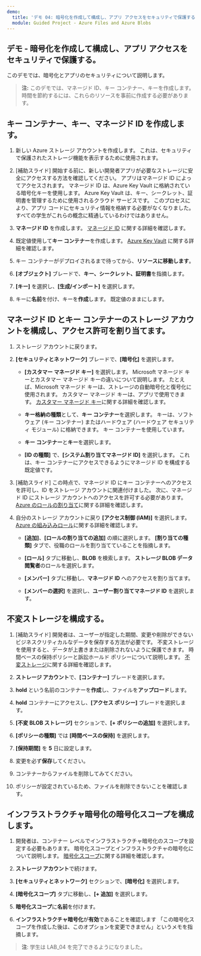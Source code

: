 ```yaml
---
demo:
  title: 'デモ 04: 暗号化を作成して構成し、アプリ アクセスをセキュリティで保護する'
  module: Guided Project - Azure Files and Azure Blobs
--- 
```


## デモ - 暗号化を作成して構成し、アプリ アクセスをセキュリティで保護する。 

このデモでは、暗号化とアプリのセキュリティについて説明します。

> **注:** このデモでは、マネージド ID、キー コンテナー、キーを作成します。 時間を節約するには、これらのリソースを事前に作成する必要があります。 

## キー コンテナー、キー、マネージド ID を作成します。

1. 新しい Azure ストレージ アカウントを作成します。 これは、セキュリティで保護されたストレージ機能を表示するために使用されます。

1. [補助スライド] 開始する前に、新しい開発者アプリが必要なストレージに安全にアクセスする方法を確認してください。 アプリはマネージド ID によってアクセスされます。 マネージド ID は、Azure Key Vault に格納されている暗号化キーを使用します。 Azure Key Vault は、キー、シークレット、証明書を管理するために使用されるクラウド サービスです。 このプロセスにより、アプリ コードにセキュリティ情報を格納する必要がなくなりました。  すべての学生がこれらの概念に精通しているわけではありません。

1. **マネージド ID** を作成します。 [マネージド ID](https://learn.microsoft.com/en-us/azure/active-directory/managed-identities-azure-resources/overview) に関する詳細を確認します。

1. 既定値使用して**キー コンテナー**を作成します。 [Azure Key Vault](https://learn.microsoft.com/azure/active-directory/managed-identities-azure-resources/overview) に関する詳細を確認します。

1. キー コンテナーがデプロイされるまで待ってから、**リソースに移動します**。

1. **[オブジェクト]** ブレードで、**キー、シークレット、証明書**を指摘します。

1. **[キー]** を選択し、**[生成/インポート]** を選択します。

1. キーに**名前**を付け、キーを**作成**します。 既定値のままにします。

## マネージド ID とキー コンテナーのストレージ アカウントを構成し、アクセス許可を割り当てます。

1. ストレージ アカウントに戻ります。

1. **[セキュリティとネットワーク]** ブレードで、**[暗号化]** を選択します。

    - **[カスタマー マネージド キー]** を選択します。 Microsoft マネージド キーとカスタマー マネージド キーの違いについて説明します。 たとえば、Microsoft マネージド キーは、ストレージの自動暗号化と復号化に使用されます。 カスタマー マネージド キーは、アプリで使用できます。 [カスタマー マネージド キー](https://learn.microsoft.com/azure/storage/common/customer-managed-keys-overview)に関する詳細を確認します。

    - **キー格納の種類**として、**キー コンテナー**を選択します。 キーは、ソフトウェア (キー コンテナー) またはハードウェア (ハードウェア セキュリティ モジュール) に格納できます。 キー コンテナーを使用しています。

    - **キー コンテナー**と**キー**を選択します。

    - **[ID の種類]** で、**[システム割り当てマネージド ID]** を選択します。 これは、キー コンテナーにアクセスできるようにマネージド ID を構成する既定値です。

1. [補助スライド] この時点で、マネージド ID にキー コンテナーへのアクセスを許可し、ID をストレージ アカウントに関連付けました。 次に、マネージド ID にストレージ アカウントへのアクセスを許可する必要があります。 [Azure のロールの割り当て](https://learn.microsoft.com/azure/role-based-access-control/role-assignments)に関する詳細を確認します。

1. 自分のストレージ アカウントに戻り **[アクセス制御 (IAM)]** を選択します。 [Azure の組み込みロール](https://learn.microsoft.com/azure/role-based-access-control/built-in-roles)に関する詳細を確認します。

    - **[追加]**、**[ロールの割り当ての追加]** の順に選択します。 **[割り当ての種類]** タブで、役職のロールを割り当てていることを指摘します。

    - **[ロール]** タブに移動し、**BLOB** を検索します。 **ストレージ BLOB データ閲覧者**のロールを選択します。

    - **[メンバー]** タブに移動し、**マネージド ID** へのアクセスを割り当てます。

    - **[メンバーの選択]** を選択し、**ユーザー割り当てマネージド ID** を選択します。

## 不変ストレージを構成する。

1. [補助スライド] 開発者は、ユーザーが指定した期間、変更や削除ができないビジネスクリティカルなデータを保存する方法が必要です。 不変ストレージを使用すると、データが上書きまたは削除されないように保護できます。 時間ベースの保持ポリシーと訴訟ホールド ポリシーについて説明します。 [不変ストレージ](https://learn.microsoft.com/azure/storage/blobs/immutable-storage-overview)に関する詳細を確認します。

1. **ストレージ アカウント**で、**[コンテナー]** ブレードを選択します。

1. **hold** という名前のコンテナーを**作成**し、ファイルを**アップロード**します。

1. **hold** コンテナーにアクセスし、**[アクセス ポリシー]** ブレードを選択します。

1. **[不変 BLOB ストレージ]** セクションで、**[+ ポリシーの追加]** を選択します。

1. **[ポリシーの種類]** では **[時間ベースの保持]** を選択します。

1. **[保持期間]** を **5** 日に設定します。

1. 変更を必ず**保存**してください。

1. コンテナーからファイルを削除してみてください。

1. ポリシーが設定されているため、ファイルを削除できないことを確認します。

## インフラストラクチャ暗号化の暗号化スコープを構成します。

1. 開発者は、コンテナー レベルでインフラストラクチャ暗号化のスコープを設定する必要もあります。 暗号化スコープとインフラストラクチャの暗号化について説明します。 [暗号化スコープ](https://learn.microsoft.com/azure/storage/blobs/encryption-scope-overview)に関する詳細を確認します。

1. **ストレージ アカウント**で続けます。

1. **[セキュリティとネットワーク]** セクションで、**[暗号化]** を選択します。

1. **[暗号化スコープ]** タブに移動し、**[+ 追加]** を選択します。

1. **暗号化スコープ**に**名前**を付けます。

1. **インフラストラクチャ暗号化**が**有効**であることを確認します 「この暗号化スコープを作成した後は、このオプションを変更できません」というメモを指摘します。

>**注**: 学生は LAB_04 を完了できるようになりました。 
